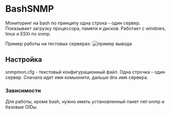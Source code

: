 # BashSNMP

Мониторинг на bash по принципу одна строка - один сервер.
Показывает загрузку процессора, памяти и дисков.
Работает с windows, linux и ESXi по snmp.

Пример работы на тестовых серверах:
![пример вывода](https://raw.githubusercontent.com/anonslou/bashsnmp/master/output.png "Пример вывода")

## Настройка

snmpmon.cfg	- текстовый конфигурационный файл. Одна строчка - один сервер. Сначала идет имя комьюнити, дальше dns имя сервера.

### Зависимости

Для работы, кроме bash, нужно иметь установленный пакет net-snmp и базовые OIDы.
